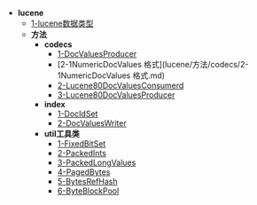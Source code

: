 * **lucene**
  * [1-lucene数据类型](lucene/1-lucene数据类型.md)
  * **方法**
    * **codecs**
      * [1-DocValuesProducer](lucene/方法/codecs/1-DocValuesProducer.md)
      * [2-1NumericDocValues 格式](lucene/方法/codecs/2-1NumericDocValues 格式.md)
      * [2-Lucene80DocValuesConsumerd](lucene/方法/codecs/2-Lucene80DocValuesConsumerd.md)
      * [3-Lucene80DocValuesProducer](lucene/方法/codecs/3-Lucene80DocValuesProducer.md)
    * **index**
      * [1-DocIdSet](lucene/方法/index/1-DocIdSet.md)
      * [2-DocValuesWriter](lucene/方法/index/2-DocValuesWriter.md)
    * **util工具类**
      * [1-FixedBitSet](lucene/方法/util工具类/1-FixedBitSet.md)
      * [2-PackedInts](lucene/方法/util工具类/2-PackedInts.md)
      * [3-PackedLongValues](lucene/方法/util工具类/3-PackedLongValues.md)
      * [4-PagedBytes](lucene/方法/util工具类/4-PagedBytes.md)
      * [5-BytesRefHash](lucene/方法/util工具类/5-BytesRefHash.md)
      * [6-ByteBlockPool](lucene/方法/util工具类/6-ByteBlockPool.md)
